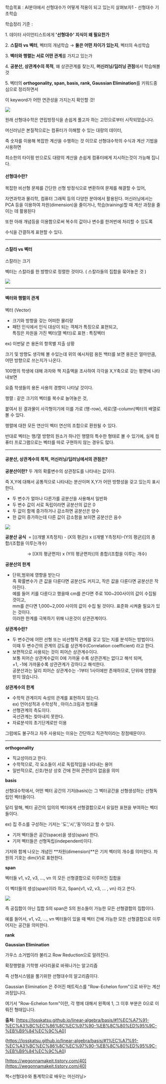 학습목표 : AI분야에서 선형대수가 어떻게 적용이 되고 있는지 살펴보자1 - 선형대수 기초학습

학습정리 기준 :

1\. 데이터 사이언티스트에게 **'선형대수' 지식이 왜 필요한가**

2\. **스칼라 vs 벡터**, 벡터의 개념학습 → **둘은 어떤 차이가 있는지**, 벡터의 속성학습

3\. **벡터와 행렬는 서로 어떤 관계**를 가지고 있는가

4\. **공분산, 상관계수의 목적**, 왜 상관관계를 찾는지, **머신러닝/딥러닝 관점**에서 학습해볼 것

5\. 벡터의 **orthogonality, span, basis, rank, Gaussian Elimination**를 키워드중심으로 정리하면서

이 keyword가 어떤 연관성을 가지는지 확인할 것!

<image src="https://blog.kakaocdn.net/dn/FfC9j/btrhZnw2Ttw/R9y6I3kbmVXLR1U6LQ9Z5k/img.png">

원래 선형대수학은 연립방정식을 손쉽게 풀고자 하는 고민으로부터 시작되었습니다.

머신러닝은 본질적으로는 컴퓨터가 이해할 수 있는 대량의 데이터,

즉 숫자를 이용해 복잡한 계산을 수행하는 것 이므로 선형대수학의 수식과 계산 기법을 사용하면

최소한의 타이핑 만으로도 대량의 계산을 손쉽게 컴퓨터에게 지시하는것이 가능해 집니다.

#### **선형대수란?**

복잡한 비선형 문제를 간단한 선형 방정식으로 변환하여 문제를 해결할 수 있어, 

자연과학과 물리학, 컴퓨터 그래픽 등의 다양한 분야에서 활용된다. 머신러닝에서는 PCA 등을 이용하여 차원(dimension)을 줄이거나, 학습(training)할 때 계산 과정을 줄이는 데 활용된다

또한 아래 개념등을 이용함으로써 복수의 값이나 변수를 한꺼번에 처리할 수 있도록

수식을 간결하게 표현할 수 있다.

---

#### **스칼라 vs 벡터**

스칼라는 크기 

벡터는 스칼라를 한 뱡향으로 정렬한 것이다. ( 스칼라들의 집합을 묶어놓은 것 )

<image src="https://blog.kakaocdn.net/dn/dl0oLd/btrh0CANM3o/fuogik0LxURjeMjs9hG3tk/img.png">

---

#### **벡터와 행렬의 관계**

벡터 (Vector)

-   크기와 방향을 갖는 어떠한 물리량
-   패턴 인식에서 인식 대상이 되는 객체가 특징으로 표현되고,  
    특징은 차원을 가진 벡터(열 벡터)로 표현 : 특징벡터

ex) 이번달 쓴 용돈의 항목별 지출 상황 

크기 및 방향도 생각해 볼 수있는데 위의 예시처럼 용돈 백터를 보면 용돈은 얼마만큼, 어떤 방향으로 쓰는지가 나온다.

100명의 학생에 대해 과자와 책 지출액을 조사하여 각각을 X,Y축으로 갖는 평면에 나타내보면

요즘 학생들의 용돈 사용의 경향이 나타날 것이다.

행렬 : 같은 크기의 벡터를 복수로 늘어놓은 것,

붙여서 된 결과물이 사각형이기에 이를 가로 (행-row), 세로(열-column)벡터의 배열로 볼 수 있다.

행렬에 대한 모든 연산이 벡터 연산의 조합으로 환원될 수 있다.

반대로 벡터는 행/열 방향의 원소가 하나인 행렬의 특수한 형태로 볼 수 있기에, 실제 컴퓨터 프로그램으로는 벡터를 따로 구현하지 않는 경우도 많다.

---

#### **공분산, 상관계수의 목적, 머신러닝/딥러닝에서의 관점은?**

**공분산이란?** 두 개의 확률변수의 상관정도를 나타내는 값이다.

즉 X,Y에 대해서 공통적으로 나타내는 분산이며 X,Y가 어떤 방향성을 갖고 있는지 표시한다.  
  

-   두 변수가 얼마나 다른가를 공분산을 사용해서 일반화
-   두 변수 값이 서로 독립이라면 공분산의 값은 0
-   두 값이 함께 증가하거나 감소하면 공분산은 양수
-   한 값이 증가하는데 다른 값이 감소함을 보이면 공분산은 음수

<image src="https://blog.kakaocdn.net/dn/bYcfKh/btrhTcc5s89/CQZy8BfUnCgMHN6w3Gkmsk/img.png">

**공분산 공식**  = \[((개별 X측정치) - (X의 평균)) x ((개별 Y측정치)-(Y의 평균)\]\]의 총합/(조합을 이루는개수)

                  -> \[(X의 평균편차) x (Y의 평균편차)\]의 총합/(조합을 이루는 개수)

**공분산의 한계**

-   단위,범위에 영향을 받는다  
    즉 확률변수가 큰 값을 다룬다면 공분산도 커지고, 작은 값을 다룬다면 공분산은 작아진다.  
    예를 들어 키를 다룬다고 했을때 cm를 쓴다면 주로 100~200사이의 값이 수집될 것이고,  
    mm를 쓴다면 1,000~2,000 사이의 값이 수집 될 것이다. 표준화 시켜줄 필요가 있는 것이다.  
    이러한 한계를 극복하기 위해 나온것이 상관관계이다.

**상관계수란?**

-   두 변수간에 어떤 선형 또는 비선형적 관계를 갖고 있는 지를 분석하는 방법이다.  
    이때 두 변수간의 관계의 강도를 상관계수(Correlation coefficient) 라고 한다.
-   보편적으로 사용되는 것이 피어슨 상관계수이다.  
    보통 피어슨 상관계수값이 0에 가까울 수록 상관관계는 없다고 해석 되며,  
    +1, -1에 가까울수록 상관관계가 강하다고 해석한다.  
    공분산과는 달리 피어슨 상관계수는 -1부터 1사이에만 존재하므로, 단위에 영향을 받지 않습니다.

**상관계수의 한계**

-   수학적 관계이지 속성의 관계를 표현하지 않는다.  
    ex) 언어성적과 수학성적 , 아이스크림과 범죄율
-   선형관계의 측도이다.  
    곡선관계는 찾아내지 못한다.
-   자료분석의 초기단계로만 이용

그럼에도 불구하고 자주 사용되는 이유는 간단하고 직관적이라는 장점때문이다.

---

**orthogonality**

-   직교성이라고 한다.
-   수학적으로, 각 요소들이 서로 독립적임을 나타내는 용어
-   일반적으로, 신호/현상 상호 간에 전혀 관련성이 없음을 의미

**basis** 

선형대수학에서, 어떤 벡터 공간의 기저(basis)는 그 벡터공간을 선형생성하는 선형독립인 벡터들이다.

달리 말해, 벡터 공간의 임의의 벡터에게 선형결합으로서 유일한 표현을 부여하는 벡터들이다.

ex) 집 주소를 구성하는 기저는 '도','시','동'이라고 할 수 있다.

-   기저 벡터들은 공간(space)을 생성(span) 한다.
-   기저 벡터들은 선형독립(independent)이다.

기저와 함께 나오는 개념인 **차원(dimension)**은 기저 벡터의 개수를 의미한다. 차원의 기호는 dim(_V_)로 표현한다.

**span**

벡터들 v1, v2, v3, ..., vn 의 모든 선형결합으로 이루어진 집합을

이 벡터들의 생성(span)이라 하고, Span{v1, v2, v3, ... , vn} 라고 쓴다.

<image src="https://blog.kakaocdn.net/dn/bSWPBz/btrhUWAnqry/x0qZqgqQPVMJXUUZjHx5i0/img.png">

즉 공집합이 아닌 집합 S의 span은 S의 원소들이 가능한 모든 선형결합의 집합이다.

예를 들어서, v1, v2, ..., vn 벡터들이 있을 때 벡터 간에 가능한 모든 선형결합으로 이루어지는 공간을 의미한다.

**rank**

**Gaussian Elimination**

가우스 소거법이라 불리고 Row Reduction으로 알려진다.

확장행렬을 기학행 사다리꼴로 바꿔나가는 알고리즘

즉 선형시스템을 풀기위한 선형대수의 알고리즘이다.

Gaussian Elimination 은 주어진 매트릭스를 "Row-Echelon form"으로 바꾸는 계산과정입니다.

여기서 "Row-Echelon form"이란, 각 행에 대해서 왼쪽에 1, 그 이후 부분은 0으로 이뤄진 형태입니다.

**출처:** [https://losskatsu.github.io/linear-algebra/basis/#1%EC%A7%91-%EC%A3%BC%EC%86%8C%EC%97%90-%EB%8C%80%ED%95%9C-%EB%B9%84%EC%9C%A0]
  
  (https://losskatsu.github.io/linear-algebra/basis/#1%EC%A7%91-%EC%A3%BC%EC%86%8C%EC%97%90-%EB%8C%80%ED%95%9C-%EB%B9%84%EC%9C%A0)

[https://wegonnamakeit.tistory.com/40](https://wegonnamakeit.tistory.com/40)

책<선형대수와 통계학으로 배우는 머신러닝>
